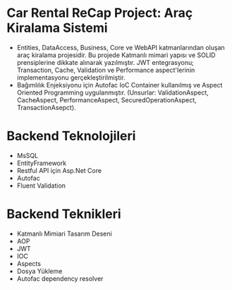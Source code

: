 # Car Rental ReCap Project: Araç Kiralama Sistemi

- Entities, DataAccess, Business, Core ve WebAPI katmanlarından oluşan araç kiralama projesidir. Bu projede Katmanlı mimari yapısı ve SOLID prensiplerine dikkate alınarak yazılmıştır. JWT entegrasyonu; Transaction, Cache, Validation ve Performance aspect'lerinin implementasyonu gerçekleştirilmiştir.
- Bağımlılık Enjeksiyonu için Autofac IoC Container kullanılmış ve Aspect Oriented Programming uygulanmıştır. (Unsurlar: ValidationAspect, CacheAspect, PerformanceAspect, SecuredOperationAspect, TransactionAsepct).

# Backend Teknolojileri

- MsSQL
- EntityFramework
- Restful API için Asp.Net Core
- Autofac
- Fluent Validation

# Backend Teknikleri

- Katmanlı Mimiari Tasarım Deseni
- AOP
- JWT
- IOC
- Aspects
- Dosya Yükleme
- Autofac dependency resolver
